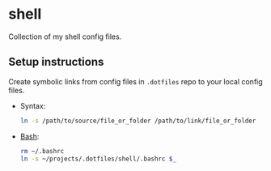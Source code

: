 # shell

Collection of my shell config files.

## Setup instructions

Create symbolic links from config files in `.dotfiles` repo to your local config files.

- Syntax:

  ```bash
  ln -s /path/to/source/file_or_folder /path/to/link/file_or_folder
  ```

- [Bash](./.bashrc):

  ```bash
  rm ~/.bashrc
  ln -s ~/projects/.dotfiles/shell/.bashrc $_
  ```
